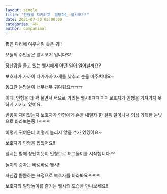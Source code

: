 ```yaml
---
layout: single
title: "인형을 지키려고  밀당하는 웰시코기!"
date: 2021-07-20 02:00:00
categories: 재미
author: Companimal
---
```


짧은 다리에 여우처럼 솟은 귀!!

오늘의 주인공은 웰시코기 입니다♡

장난감을 물고 있는 웰시에게 어떤 일이 일어날까요?

보호자가 가까이 다가가자 자세를 낮추고 눈을 마주치네요~

동그란 눈망울이 너무너무 귀여워요ㅠㅠㅠ

이때, 인형을 더 꽉 물면서 턱으로 가리는 웰시!!ㅋㅋㅋㅋ 보호자가 인형을 가져가지 못하게 지키고 있어요.

반응이 재미있는지 보호자가 인형에게 손을 내밀자 한 걸음 달아나서 의심 가득한 눈빛으로 바라보는중!!ㅋㅋㅋ

이렇게 귀여운데 어떻게 놀리지 않을 수가 있겠어요~

보호자가 인형을 잡았어요!!

웰시는 함께 장난치듯이 인형으로 터그놀이를 시작합니다.^^

놀이의 승자는 바로바로 웰시!!

자신감 뿜뿜하는 표정으로 보호자를 바라봐요ㅋㅋㅋ

보호자와 밀당놀이를 즐기는 웰시의 모습을 만나보세요!!
